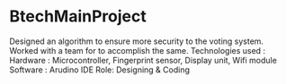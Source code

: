 # BtechMainProject

Designed an algorithm to ensure more security to the
voting system. Worked with a team for to accomplish
the same.
Technologies used :
Hardware : Microcontroller, Fingerprint sensor, Display unit, Wifi
module
Software : Arudino IDE
Role: Designing & Coding
